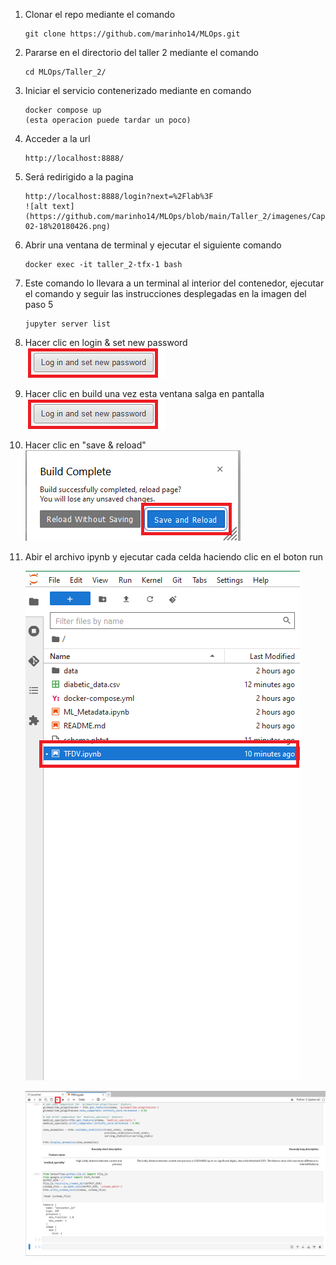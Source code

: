 1. Clonar el repo mediante el comando
    ```shell
    git clone https://github.com/marinho14/MLOps.git
    
2. Pararse en el directorio del taller 2 mediante el comando
    ```shell
    cd MLOps/Taller_2/
    
3. Iniciar el servicio contenerizado mediante en comando
    ```shell
    docker compose up
    (esta operacion puede tardar un poco)

4. Acceder a la url
    ```shell
    http://localhost:8888/
    
5. Será redirigido a la pagina
    ```shell
    http://localhost:8888/login?next=%2Flab%3F
    ![alt text](https://github.com/marinho14/MLOps/blob/main/Taller_2/imagenes/Captura%20de%20pantalla%202024-02-18%20180426.png)

6. Abrir una ventana de terminal y ejecutar el siguiente comando
    ```shell
    docker exec -it taller_2-tfx-1 bash
    
7. Este comando lo llevara a un terminal al interior del contenedor, ejecutar el comando y seguir
   las instrucciones desplegadas en la imagen del paso 5
    ```shell
    jupyter server list

8. Hacer clic en login & set new password
   ![alt text](https://github.com/marinho14/MLOps/blob/main/Taller_2/imagenes/Captura%20de%20pantalla%202024-02-18%20181247.png)
   
9. Hacer clic en build una vez esta ventana salga en pantalla
   ![alt text](https://github.com/marinho14/MLOps/blob/main/Taller_2/imagenes/Captura%20de%20pantalla%202024-02-18%20181247.png)

10. Hacer clic en "save & reload"
    ![alt text](https://github.com/marinho14/MLOps/blob/main/Taller_2/imagenes/Captura%20de%20pantalla%202024-02-18%20195320.png)

11. Abir el archivo ipynb y ejecutar cada celda haciendo clic en el boton run
    
    ![alt text](https://github.com/marinho14/MLOps/blob/main/Taller_2/imagenes/Captura%20de%20pantalla%202024-02-18%20200601.png)

    ![alt text](https://github.com/marinho14/MLOps/blob/main/Taller_2/imagenes/Captura%20de%20pantalla%202024-02-18%20200618.png)
    
